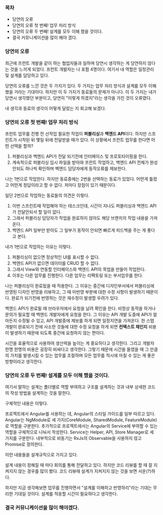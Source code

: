 ### 목차
- 당연의 오류
- 당연의 오류 첫 번째! 업무 처리 방식
- 당연의 오류 두 번째! 설계를 모두 이해 했을 것이다.
- 결국 커뮤니케이션을 많이 해야 겠다.

### 당연의 오류
최근에 프런트 개발을 같이 하는 협업자들과 일하며 당연시 생각하는 게 당연하지 않다는 것을 느끼게 되었다. 프런트 개발자는 나 포함 4명이다. 여기서 내 역할은 일정관리 및 설계를 담당하고 있다.

당연의 오류를 느낀 것은 두 가지가 있다. 두 가지는 업무 처리 방식과 설계를 모두 이해했을 거라는 기대이다. 하지만 이 두 가지가 동료들의 문제가 아니다. 이 두 가지는 내가 당연시 생각했던 부분이고, 당연히 "이렇게 하겠지"라는 생각을 가진 것이 오류였다.

내 생각과 동료의 생각이 어떻게 달랐는 지 회고해 보겠다.

### 당연의 오류 첫 번째! 업무 처리 방식
프런트 업무를 진행 전 선작업 필요한 작업이 **퍼블리싱**과 **백엔드 API**이다. 하지만 스프린트가 시작된 뒤 몇일 뒤에 전달받을 때가 있다. 이 상황에서 프런트 업무를 한다면 어떤 선택을 할까?

1. 퍼블리싱과 백엔드 API가 전달 되기전에 인터페이스 및 프로토타이핑을 한다.
2. 계속적으로 퍼블리싱 임시 파일을 받아와 프런트 작업하고, 백엔드 API 전체가 완성안되도 하나씩 확인하며 벡엔드 담당자에게 동작오류를 제보한다.

나는 1번으로 작업한다. 하지만 동료중에는 2번을 선택하는 동료가 있었다. 어떤게 틀렸고 어떤게 정답이라고 할 수 없다. 저마다 장점이 있기 때문이다.

일단 2번으로 작업하는 동료들의 의견은 이렇다. 

1. 이번 스프린트때 작업해야 하는 테스크인데, 시간이 지나도 퍼블리싱과 백엔드 API가 전달안되서 할 일이 없다. 
2. 그래서 퍼블리싱 담당자가 작업을 완료하지 않아도 해당 브랜치의 작업 내용을 가져온다. 
3. 백엔드 API 일부만 받아도 그 일부가 동작이 안되면 빠르게 피드백을 주는 게 좋다고 본다.

내가 1번으로 작업하는 이유는 이렇다.

1. 퍼블리싱이 없으면 정상적인 UI를 표시할 수 없다.
2. 백엔드 API가 없으면 데이터를 CRUD 할 수 없다.
3. 그래서 View와 연동할 인터페이스와 백엔드 API의 목업을 만들어 작업한다.
4. 이후는 다른 업무를 진행한다. 다른 업무는 리팩토링 또는 부서업무를 한다.

나는 퍼블리싱이 완료됬을 때 적용한다. 그 이유는 중간에 디자인부서에서 퍼블리싱에 반영된 디자인 반영을 리뷰하고, 그 때 미반영 부분에 대한 수정 사항이 발생하기 때문이다. 완료가 되기전에 반영하는 것은 재수정이 발생할 우려가 있다.

백엔드 API가 완료될 때 브라우저에서 요청을 날려 확인을 한다. 비정상 동작을 하거나 문의가 필요할 때 백엔드 개발자에게 요청을 한다. 그 이유는 API 개발 도중에 API가 얼마든지 수정될 수 있고, API 개발중에 제보를 하게 되면 일정지연을 가져온다. 한 스탭 개발이 완료되기 전에 사소한 것들에 대한 수정 요청을 하게 되면 **컨텍스트 채인지** 비용이 발생하기 때문에 되도록 중간에 요청하지 않는 편이다.

시간을 효율적으로 사용하여 생산력을 높이는 게 중요하다고 생각한다. 그리고 개발자 한명 한명의 비용은 굉장히 비싸다고 생각한다. 그렇기 때문에 시간을 들였을 때 그 만큼의 가치를 발생시킬 수 있는 업무를 조절하며 모든 업무를 적시에 마칠 수 있는 게 좋은 방향이라고 생각한다.

### 당연의 오류 두 번째! 설계를 모두 이해 했을 것이다.
여기서 말하는 설계는 폴더별로 역할 부여하고 구조를 설계하는 것과 내부 상세한 코드의 작성 방법을 설계하는 것을 말한다.

구체적인 내용은 이렇다.

프로젝트에서 Angular를 사용하는 데, Angular의 스타일 가이드를 일부 따르고 있다. Angular는 NgModule로 세 가지(CoreModule, SharedModule, FeatureModule)로 역할을 구분한다. 추가적으로 프로젝트에서는 Angular의 Service에 부여할 수 있는 역할을 구체적으로 나눠서 작성한다. Service는 Helper, API, Store Manager로 세 가지를 구분한다. 내부적으로 비동기는 RxJs의 Observable을 사용하지 않고 Promise로 정의한다.

이런 내용들을 설계규칙으로 가지고 있다.

설계 내용이 정해질 때 마다 회의를 통해 전달하고 있다. 하지만 코드 리뷰를 할 때 잘 지켜지지 않는 경우를 많이 봤다. 코드 리뷰때 설계가 지켜지지 않는 것을 보면 서운(?)하다.

하지만 지금 생각해보면 업무를 진행하면서 "설계를 이해하고 반영하리"라는 기대는 무리한 기대일 것이다. 설계를 적응할 시간이 필요하다고 생각한다.

### 결국 커뮤니케이션을 많이 해야겠다.
